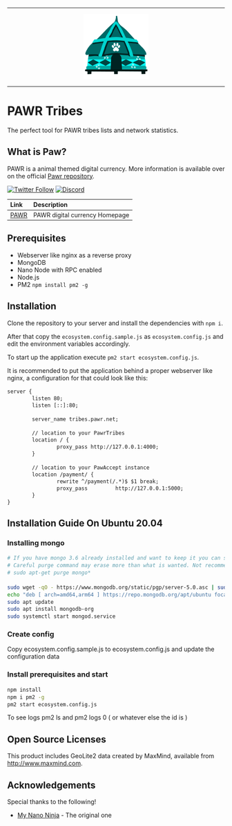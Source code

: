 <hr />
<div align="center">
    <img src="public/static/img/tribe.png" alt="Logo" width='150px' height='auto'/>
</div>
<hr />

# PAWR Tribes

The perfect tool for PAWR tribes lists and network statistics.

## What is Paw?

PAWR is a animal themed digital currency. More information is available over on the official [Pawr repository](https://github.com/pawr-project/pawr-node).

[![Twitter Follow](https://img.shields.io/twitter/follow/PAW_digital?style=social)](https://twitter.com/intent/follow?screen_name=PAW_digital)
[![Discord](https://img.shields.io/badge/discord-join%20chat-orange.svg?logo=discord&color=7289DA)](https://discord.gg/DjXn6bb3aE)

| Link | Description |
| :----- | :------ |
[PAWR](https://pawr.net) | PAWR digital currency Homepage

## Prerequisites

- Webserver like nginx as a reverse proxy
- MongoDB
- Nano Node with RPC enabled
- Node.js
- PM2 `npm install pm2 -g`

## Installation

Clone the repository to your server and install the dependencies with `npm i`.

After that copy the `ecosystem.config.sample.js` as `ecosystem.config.js` and edit the environment variables accordingly.

To start up the application execute `pm2 start ecosystem.config.js`.

It is recommended to put the application behind a proper webserver like nginx, a configuration for that could look like this:

```nginx
server {
        listen 80;
        listen [::]:80;

        server_name tribes.pawr.net;

        // location to your PawrTribes
        location / {
                proxy_pass http://127.0.0.1:4000;
        }

        // location to your PawAccept instance
        location /payment/ {
                rewrite ^/payment(/.*)$ $1 break;
                proxy_pass         http://127.0.0.1:5000;
        }
}
```



## Installation Guide On Ubuntu 20.04

### Installing mongo
```bash
# If you have mongo 3.6 already installed and want to keep it you can skip this.
# Careful purge command may erase more than what is wanted. Not recommended to use on a server that already uses or implements mongo in any way.
# sudo apt-get purge mongo*

sudo wget -qO - https://www.mongodb.org/static/pgp/server-5.0.asc | sudo apt-key add -
echo "deb [ arch=amd64,arm64 ] https://repo.mongodb.org/apt/ubuntu focal/mongodb-org/5.0 multiverse" | sudo tee /etc/apt/sources.list.d/mongodb-org-5.0.list
sudo apt update
sudo apt install mongodb-org
sudo systemctl start mongod.service
```

### Create config
Copy ecosystem.config.sample.js to ecosystem.config.js and update the configuration data

### Install prerequisites and start
```bash
npm install
npm i pm2 -g
pm2 start ecosystem.config.js
```

To see logs pm2 ls and pm2 logs 0 ( or whatever else the id is )


## Open Source Licenses

This product includes GeoLite2 data created by MaxMind, available from <a href="http://www.maxmind.com">http://www.maxmind.com</a>.

## Acknowledgements

Special thanks to the following!

- [My Nano Ninja](https://github.com/BitDesert/MyNanoNinja) - The original one 
